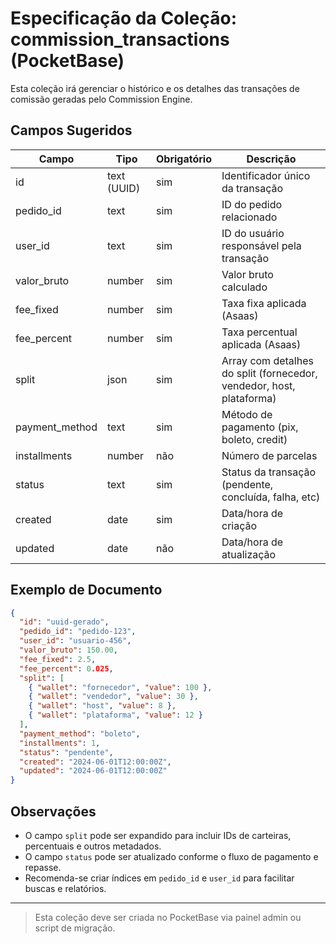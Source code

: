 # Especificação da Coleção: commission_transactions (PocketBase)

Esta coleção irá gerenciar o histórico e os detalhes das transações de comissão geradas pelo Commission Engine.

## Campos Sugeridos

| Campo              | Tipo         | Obrigatório | Descrição                                                        |
|--------------------|--------------|-------------|------------------------------------------------------------------|
| id                 | text (UUID)  | sim         | Identificador único da transação                                 |
| pedido_id          | text         | sim         | ID do pedido relacionado                                         |
| user_id            | text         | sim         | ID do usuário responsável pela transação                         |
| valor_bruto        | number       | sim         | Valor bruto calculado                                            |
| fee_fixed          | number       | sim         | Taxa fixa aplicada (Asaas)                                       |
| fee_percent        | number       | sim         | Taxa percentual aplicada (Asaas)                                 |
| split              | json         | sim         | Array com detalhes do split (fornecedor, vendedor, host, plataforma) |
| payment_method     | text         | sim         | Método de pagamento (pix, boleto, credit)                        |
| installments       | number       | não         | Número de parcelas                                               |
| status             | text         | sim         | Status da transação (pendente, concluída, falha, etc)            |
| created            | date         | sim         | Data/hora de criação                                             |
| updated            | date         | não         | Data/hora de atualização                                         |

## Exemplo de Documento

```json
{
  "id": "uuid-gerado",
  "pedido_id": "pedido-123",
  "user_id": "usuario-456",
  "valor_bruto": 150.00,
  "fee_fixed": 2.5,
  "fee_percent": 0.025,
  "split": [
    { "wallet": "fornecedor", "value": 100 },
    { "wallet": "vendedor", "value": 30 },
    { "wallet": "host", "value": 8 },
    { "wallet": "plataforma", "value": 12 }
  ],
  "payment_method": "boleto",
  "installments": 1,
  "status": "pendente",
  "created": "2024-06-01T12:00:00Z",
  "updated": "2024-06-01T12:00:00Z"
}
```

## Observações
- O campo `split` pode ser expandido para incluir IDs de carteiras, percentuais e outros metadados.
- O campo `status` pode ser atualizado conforme o fluxo de pagamento e repasse.
- Recomenda-se criar índices em `pedido_id` e `user_id` para facilitar buscas e relatórios.

---

> Esta coleção deve ser criada no PocketBase via painel admin ou script de migração. 